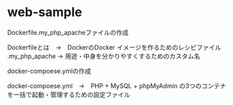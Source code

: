 # web-sample

Dockerfile.my_php_apacheファイルの作成


Dockerfileとは　→　DockerのDocker イメージを作るためのレシピファイル
.my_php_apache  →	用途・中身を分かりやすくするためのカスタム名


docker-compoese.ymlの作成

docker-compoese.yml　→　PHP + MySQL + phpMyAdmin の3つのコンテナを一括で起動・管理するための設定ファイル